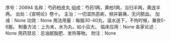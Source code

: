 序号：20694
名称：芍药柏皮丸
组成：芍药1两，黄柏1两，当归半两，黄连半两。
出处：《宣明论》卷十。
主治：一切湿热恶痢，频并窘痛，无问脓血。
加减：None
功效：None
用法用量：每服30-40丸，温水送下，不拘时候，兼夜5-6服。
制备方法：上为末，水为丸，如小豆大。
临床应用：None
各家论述：None
用药禁忌：忌油腻脂肥、发热等物。
附注：None
